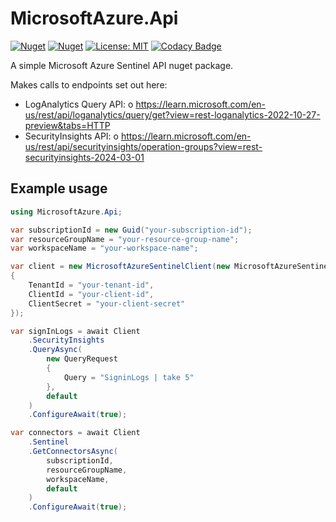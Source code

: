 # MicrosoftAzure.Api

[![Nuget](https://img.shields.io/nuget/v/MicrosoftAzure.Api)](https://www.nuget.org/packages/MicrosoftAzure.Api/)
[![Nuget](https://img.shields.io/nuget/dt/MicrosoftAzure.Api)](https://www.nuget.org/packages/MicrosoftAzure.Api/)
[![License: MIT](https://img.shields.io/badge/License-MIT-yellow.svg)](https://opensource.org/licenses/MIT)
[![Codacy Badge](https://app.codacy.com/project/badge/Grade/7c55bd140e544652a4a8ed1a0ed9e729)](https://www.codacy.com?utm_source=github.com&amp;utm_medium=referral&amp;utm_content=panoramicdata/MicrosoftAzureSentinel.Api&amp;utm_campaign=Badge_Grade)

A simple Microsoft Azure Sentinel API nuget package.

Makes calls to endpoints set out here:
* LogAnalytics Query API:
	o https://learn.microsoft.com/en-us/rest/api/loganalytics/query/get?view=rest-loganalytics-2022-10-27-preview&tabs=HTTP
* SecurityInsights API:
	o https://learn.microsoft.com/en-us/rest/api/securityinsights/operation-groups?view=rest-securityinsights-2024-03-01

## Example usage

```csharp
using MicrosoftAzure.Api;

var subscriptionId = new Guid("your-subscription-id");
var resourceGroupName = "your-resource-group-name";
var workspaceName = "your-workspace-name";

var client = new MicrosoftAzureSentinelClient(new MicrosoftAzureSentinelClientOptions
{
	TenantId = "your-tenant-id",
	ClientId = "your-client-id",
	ClientSecret = "your-client-secret"
});

var signInLogs = await Client
	.SecurityInsights
	.QueryAsync(
		new QueryRequest
		{
			Query = "SigninLogs | take 5"
		},
		default
	)
	.ConfigureAwait(true);

var connectors = await Client
	.Sentinel
	.GetConnectorsAsync(
		subscriptionId,
		resourceGroupName,
		workspaceName,
		default
	)
	.ConfigureAwait(true);
```

